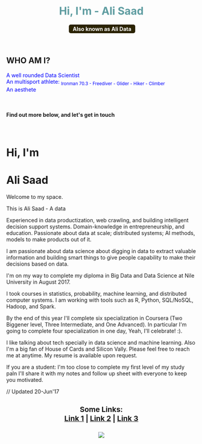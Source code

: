 <h1 style="color: #5e9ca0; text-align: center;">Hi, I'm - Ali Saad</h1>
<p style="text-align: center;">&nbsp;<span style="background-color: #2b2301; color: #fff; display: inline-block; padding: 3px 10px; font-weight: bold; border-radius: 5px;">Also known as Ali Data</span></p>
<p>&nbsp;</p>
<div class="s-item-title">
<div class="s-component s-text">
<div>
<h2 style="text-align: left;">WHO AM I?</h2>
</div>
</div>
</div>
<div class="s-item-text">
<div class="s-component s-text">
<p class="s-component-content s-font-body" style="text-align: left;"><span style="color: #0000ff;">A well rounded Data Scientist</span><br /><span style="color: #0000ff;">An multisport athlete: <sub>Ironman 70.3 - Freediver - Glider - Hiker - Climber</sub></span><br /><span style="color: #0000ff;">An aesthete</span></p>
<div class="s-component-content s-font-body">&nbsp;</div>
<h4 class="s-component-content s-font-body"><strong>Find out more below, and let's get in touch</strong></h4>
</div>
</div>
<p>&nbsp;</p> 

# Hi, I'm
# Ali Saad

Welcome to my space.

This is Ali Saad - A data 

Experienced in data productization, web crawling, and building intelligent decision support systems. Domain-knowledge in entrepreneurship, and education. Passionate about data at scale; distributed systems; AI methods, models to make products out of it.

I am passionate about data science about digging in data to extract valuable information and building smart things to give people capability to make their decisions based on data.

I'm on my way to complete my diploma in Big Data and Data Science at Nile University in August 2017.	

I took courses in statistics, probability, machine learning, and distributed computer systems. I am working with tools such as R, Python, SQL/NoSQL, Hadoop, and Spark.

By the end of this year I'll complete six specialization in Coursera (Two Biggener level, Three Intermediate, and One Advanced). In particular I'm going to complete four specialization in one day, Yeah, I'll celebrate! :).

I like talking about tech specially in data science and machine learning. Also I'm a big fan of House of Cards and Silicon Vally.
Please feel free to reach me at anytime. My resume is available upon request.

If you are a student: I'm too close to complete my first level of my study paln I'll share it with my notes and follow up sheet with everyone to keep you motivated.

// Updated 20-Jun'17
<h1 style="font-size:2vw">
<p align="center">
  <b>Some Links:</b><br>
  <a href="#">Link 1</a> |
  <a href="#">Link 2</a> |
  <a href="#">Link 3</a>
  <br><br>
  <img src="https://cms.hi.com/uploads/Facebook_Logo_504728a787.jpg">
</p>
  </h1>
